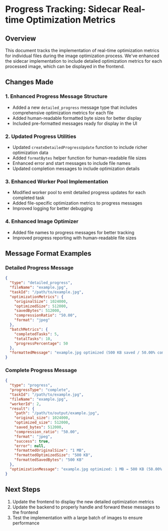# Progress Tracking: Sidecar Real-time Optimization Metrics

## Overview
This document tracks the implementation of real-time optimization metrics for individual files during the image optimization process. We've enhanced the sidecar implementation to include detailed optimization metrics for each processed image, which can be displayed in the frontend.

## Changes Made

### 1. Enhanced Progress Message Structure
- Added a new `detailed_progress` message type that includes comprehensive optimization metrics for each file
- Added human-readable formatted byte sizes for better display
- Included pre-formatted messages ready for display in the UI

### 2. Updated Progress Utilities
- Updated `createDetailedProgressUpdate` function to include richer optimization data
- Added `formatBytes` helper function for human-readable file sizes
- Enhanced error and start messages to include file names
- Updated completion messages to include optimization details

### 3. Enhanced Worker Pool Implementation
- Modified worker pool to emit detailed progress updates for each completed task
- Added file-specific optimization metrics to progress messages
- Improved logging for better debugging

### 4. Enhanced Image Optimizer
- Added file names to progress messages for better tracking
- Improved progress reporting with human-readable file sizes

## Message Format Examples

### Detailed Progress Message
```json
{
  "type": "detailed_progress",
  "fileName": "example.jpg",
  "taskId": "/path/to/example.jpg",
  "optimizationMetrics": {
    "originalSize": 1024000,
    "optimizedSize": 512000,
    "savedBytes": 512000,
    "compressionRatio": "50.00",
    "format": "jpeg"
  },
  "batchMetrics": {
    "completedTasks": 5,
    "totalTasks": 10,
    "progressPercentage": 50
  },
  "formattedMessage": "example.jpg optimized (500 KB saved / 50.00% compression) - Progress: 50% (5/10)"
}
```

### Complete Progress Message
```json
{
  "type": "progress",
  "progressType": "complete",
  "taskId": "/path/to/example.jpg",
  "fileName": "example.jpg",
  "workerId": 2,
  "result": {
    "path": "/path/to/output/example.jpg",
    "original_size": 1024000,
    "optimized_size": 512000,
    "saved_bytes": 512000,
    "compression_ratio": "50.00",
    "format": "jpeg",
    "success": true,
    "error": null,
    "formattedOriginalSize": "1 MB",
    "formattedOptimizedSize": "500 KB",
    "formattedSavedBytes": "500 KB"
  },
  "optimizationMessage": "example.jpg optimized: 1 MB → 500 KB (50.00% reduction)"
}
```

## Next Steps
1. Update the frontend to display the new detailed optimization metrics
2. Update the backend to properly handle and forward these messages to the frontend
3. Test the implementation with a large batch of images to ensure performance 